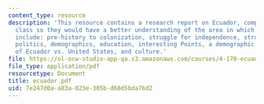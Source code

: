 ```yaml
---
content_type: resource
description: 'This resource contains a research report on Ecuador, compiled by the
  class so they would have a better understanding of the area in which they were working.  Topics
  include: pre-history to colonization, struggle for independence, struggle for stability,
  politics, demographics, education, interesting Points, a demographic comparison
  of Ecuador vs. United States, and culture.'
file: https://ol-ocw-studio-app-qa.s3.amazonaws.com/courses/4-170-ecuador-workshop-fall-2006/7e247d0aa83a023e305bd68d5bda76d2_ecuador.pdf
file_type: application/pdf
resourcetype: Document
title: ecuador.pdf
uid: 7e247d0a-a83a-023e-305b-d68d5bda76d2
---
```


